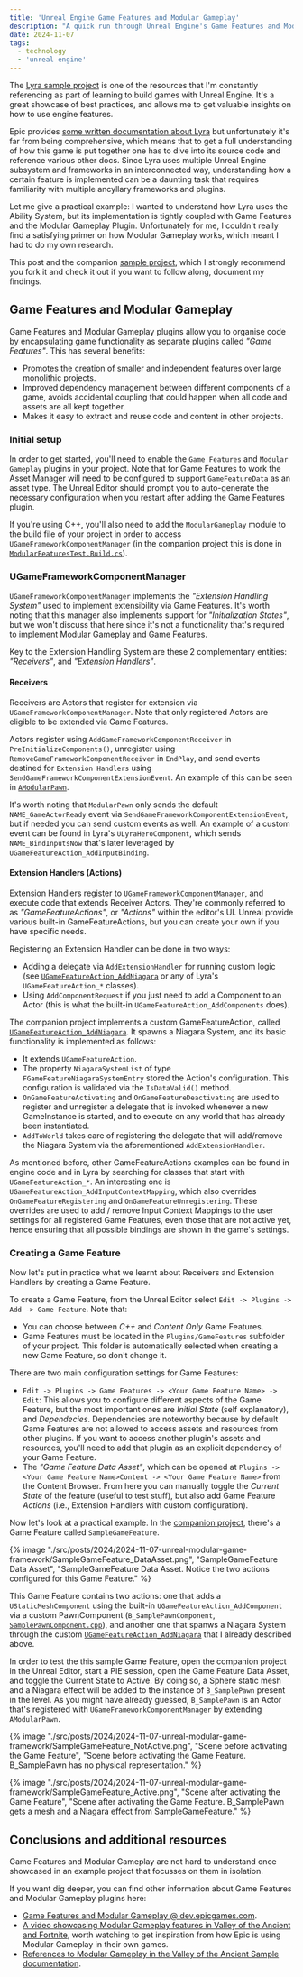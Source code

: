 ```yaml
---
title: 'Unreal Engine Game Features and Modular Gameplay'
description: "A quick run through Unreal Engine's Game Features and Modular Gameplay"
date: 2024-11-07
tags:
  - technology
  - 'unreal engine'
---
```


The [Lyra sample project](https://dev.epicgames.com/community/learning/paths/Z4/lyra-starter-game) is one of the resources that I'm constantly referencing as part of learning to build games with Unreal Engine. It's a great showcase of best practices, and allows me to get valuable insights on how to use engine features.

Epic provides [some written documentation about Lyra](https://dev.epicgames.com/documentation/en-us/unreal-engine/lyra-sample-game-in-unreal-engine?application_version=5.0) but unfortunately it's far from being comprehensive, which means that to get a full understanding of how this game is put together one has to dive into its source code and reference various other docs. Since Lyra uses multiple Unreal Engine subsystem and frameworks in an interconnected way, understanding how a certain feature is implemented can be a daunting task that requires familiarity with multiple ancyllary frameworks and plugins.

Let me give a practical example: I wanted to understand how Lyra uses the Ability System, but its implementation is tightly coupled with Game Features and the Modular Gameplay Plugin. Unfortunately for me, I couldn't really find a satisfying primer on how Modular Gameplay works, which meant I had to do my own research.

This post and the companion [sample project](https://github.com/guidorota/UE5_ModularFeaturesTest), which I strongly recommend you fork it and check it out if you want to follow along, document my findings.


## Game Features and Modular Gameplay

Game Features and Modular Gameplay plugins allow you to organise code by encapsulating game functionality as separate plugins called _"Game Features"_. This has several benefits:
* Promotes the creation of smaller and independent features over large monolithic projects.
* Improved dependency management between different components of a game, avoids accidental coupling that could happen when all code and assets are all kept together.
* Makes it easy to extract and reuse code and content in other projects.


### Initial setup

In order to get started, you'll need to enable the `Game Features` and `Modular Gameplay` plugins in your project. Note that for Game Features to work the Asset Manager will need to be configured to support `GameFeatureData` as an asset type. The Unreal Editor should prompt you to auto-generate the necessary configuration when you restart after adding the Game Features plugin.

If you're using C++, you'll also need to add the `ModularGameplay` module to the build file of your project in order to access `UGameFrameworkComponentManager` (in the companion project this is done in [`ModularFeaturesTest.Build.cs`](https://github.com/guidorota/UE5_ModularFeaturesTest/blob/main/Source/ModularFeaturesTest/ModularFeaturesTest.Build.cs#L11)).


### UGameFrameworkComponentManager

`UGameFrameworkComponentManager` implements the _"Extension Handling System"_ used to implement extensibility via Game Features. It's worth noting that this manager also implements support for _"Initialization States"_, but we won't discuss that here since it's not a functionality that's required to implement Modular Gameplay and Game Features.

Key to the Extension Handling System are these 2 complementary entities: _"Receivers"_, and _"Extension Handlers"_.


#### Receivers

Receivers are Actors that register for extension via `UGameFrameworkComponentManager`. Note that only registered Actors are eligible to be extended via Game Features.

Actors register using `AddGameFrameworkComponentReceiver` in `PreInitializeComponents()`, unregister using `RemoveGameFrameworkComponentReceiver` in `EndPlay`, and send events destined for `Extension Handlers` using `SendGameFrameworkComponentExtensionEvent`. An example of this can be seen in [`AModularPawn`](https://github.com/guidorota/UE5_ModularFeaturesTest/blob/main/Source/ModularFeaturesTest/Private/ModularGameplayActorBase/ModularPawn.cpp).

It's worth noting that `ModularPawn` only sends the default `NAME_GameActorReady` event via `SendGameFrameworkComponentExtensionEvent`, but if needed you can send custom events as well. An example of a custom event can be found in Lyra's `ULyraHeroComponent`, which sends `NAME_BindInputsNow` that's later leveraged by `UGameFeatureAction_AddInputBinding`.


#### Extension Handlers (Actions)

Extension Handlers register to `UGameFrameworkComponentManager`, and execute code that extends Receiver Actors. They're commonly referred to as _"GameFeatureActions"_, or _"Actions"_ within the editor's UI. Unreal provide various built-in GameFeatureActions, but you can create your own if you have specific needs.

Registering an Extension Handler can be done in two ways:
* Adding a delegate via `AddExtensionHandler` for running custom logic (see [`UGameFeatureAction_AddNiagara`](https://github.com/guidorota/UE5_ModularFeaturesTest/blob/main/Source/ModularFeaturesTest/Private/GameFeatures/GameFeatureAction_AddNiagara.cpp) or any of Lyra's `UGameFeatureAction_*` classes).
* Using `AddComponentRequest` if you just need to add a Component to an Actor (this is what the built-in `UGameFeatureAction_AddComponents` does).

The companion project implements a custom GameFeatureAction, called [`UGameFeatureAction_AddNiagara`](https://github.com/guidorota/UE5_ModularFeaturesTest/blob/main/Source/ModularFeaturesTest/Private/GameFeatures/GameFeatureAction_AddNiagara.cpp). It spawns a Niagara System, and its basic functionality is implemented as follows:
* It extends `UGameFeatureAction`.
* The property `NiagaraSystemList` of type `FGameFeatureNiagaraSystemEntry` stored the Action's configuration. This configuration is validated via the `IsDataValid()` method.
* `OnGameFeatureActivating` and `OnGameFeatureDeactivating` are used to register and unregister a delegate that is invoked whenever a new GameInstance is started, and to execute on any world that has already been instantiated.
* `AddToWorld` takes care of registering the delegate that will add/remove the Niagara System via the aforementioned `AddExtensionHandler`.

As mentioned before, other GameFeatureActions examples can be found in engine code and in Lyra by searching for classes that start with `UGameFeatureAction_*`. An interesting one is `UGameFeatureAction_AddInputContextMapping`, which also overrides `OnGameFeatureRegistering` and `OnGameFeatureUnregistering`. These overrides are used to add / remove Input Context Mappings to the user settings for all registered Game Features, even those that are not active yet, hence ensuring that all possible bindings are shown in the game's settings.


### Creating a Game Feature

Now let's put in practice what we learnt about Receivers and Extension Handlers by creating a Game Feature.

To create a Game Feature, from the Unreal Editor select `Edit -> Plugins -> Add -> Game Feature`. Note that:
* You can choose between _C++_ and _Content Only_ Game Features.
* Game Features must be located in the `Plugins/GameFeatures` subfolder of your project. This folder is automatically selected when creating a new Game Feature, so don't change it.

There are two main configuration settings for Game Features:
* `Edit -> Plugins -> Game Features -> <Your Game Feature Name> -> Edit`: This allows you to configure different aspects of the Game Feature, but the most important ones are _Initial State_ (self explanatory), and _Dependecies_. Dependencies are noteworthy because by default Game Features are not allowed to access assets and resources from other plugins. If you want to access another plugin's assets and resources, you'll need to add that plugin as an explicit dependency of your Game Feature.
* The _"Game Feature Data Asset"_, which can be opened at `Plugins -> <Your Game Feature Name>Content -> <Your Game Feature Name>` from the Content Browser. From here you can manually toggle the _Current State_ of the feature (useful to test stuff), but also add Game Feature _Actions_ (i.e., Extension Handlers with custom configuration).

Now let's look at a practical example. In the [companion project](https://github.com/guidorota/UE5_ModularFeaturesTest), there's a Game Feature called `SampleGameFeature`.

{% image "./src/posts/2024/2024-11-07-unreal-modular-game-framework/SampleGameFeature_DataAsset.png", "SampleGameFeature Data Asset", "SampleGameFeature Data Asset. Notice the two actions configured for this Game Feature." %}

This Game Feature contains two actions: one that adds a `UStaticMeshComponent` using the built-in `UGameFeatureAction_AddComponent` via a custom PawnComponent (`B_SamplePawnComponent`, [`SamplePawnComponent.cpp`](https://github.com/guidorota/UE5_ModularFeaturesTest/blob/main/Plugins/GameFeatures/SampleGameFeature/Source/SampleGameFeatureRuntime/Private/Components/SamplePawnComponent.cpp)), and another one that spanws a Niagara System through the custom [`UGameFeatureAction_AddNiagara`](https://github.com/guidorota/UE5_ModularFeaturesTest/blob/main/Source/ModularFeaturesTest/Private/GameFeatures/GameFeatureAction_AddNiagara.cpp) that I already described above.

In order to test the this sample Game Feature, open the companion project in the Unreal Editor, start a PIE session, open the Game Feature Data Asset, and toggle the Current State to Active. By doing so, a Sphere static mesh and a Niagara effect will be added to the instance of `B_SamplePawn` present in the level. As you might have already guessed, `B_SamplePawn` is an Actor that's registered with `UGameFrameworkComponentManager` by extending `AModularPawn`.

{% image "./src/posts/2024/2024-11-07-unreal-modular-game-framework/SampleGameFeature_NotActive.png", "Scene before activating the Game Feature", "Scene before activating the Game Feature. B_SamplePawn has no physical representation." %}

{% image "./src/posts/2024/2024-11-07-unreal-modular-game-framework/SampleGameFeature_Active.png", "Scene after activating the Game Feature", "Scene after activating the Game Feature. B_SamplePawn gets a mesh and a Niagara effect from SampleGameFeature." %}

## Conclusions and additional resources

Game Features and Modular Gameplay are not hard to understand once showcased in an example project that focusses on them in isolation.

If you want dig deeper, you can find other information about Game Features and Modular Gameplay plugins here:
* [Game Features and Modular Gameplay @ dev.epicgames.com](https://dev.epicgames.com/documentation/en-us/unreal-engine/game-features-and-modular-gameplay-in-unreal-engine).
* [A video showcasing Modular Gameplay features in Valley of the Ancient and Fortnite](https://www.youtube.com/watch?v=7F28p564kuY&ab_channel=UnrealEngine), worth watching to get inspiration from how Epic is using Modular Gameplay in their own games.
* [References to Modular Gameplay in the Valley of the Ancient Sample documentation](https://dev.epicgames.com/documentation/en-us/unreal-engine/valley-of-the-ancient-sample-game-for-unreal-engine#buildingmodulargameplay).